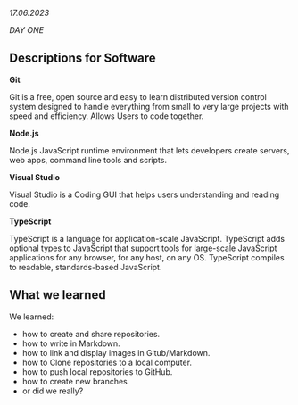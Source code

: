 *17.06.2023*

*DAY ONE*


## Descriptions for Software


**Git**

Git is a free, open source and easy to learn distributed version control system designed to handle everything from small to very large projects with speed and efficiency. Allows Users to code together.


**Node.js**

Node.js JavaScript runtime environment that lets developers create servers, web apps, command line tools and scripts.


**Visual Studio**

Visual Studio is a Coding GUI that helps users understanding and reading code.


**TypeScript**

TypeScript is a language for application-scale JavaScript. TypeScript adds optional types to JavaScript that support tools for large-scale JavaScript applications for any browser, for any host, on any OS. 
TypeScript compiles to readable, standards-based JavaScript.


## What we learned

We learned:
- how to create and share repositories.
- how to write in Markdown.
- how to link and display images in Gitub/Markdown.
- how to Clone repositories to a local computer.
- how to push local repositories to GitHub.
- how to create new branches
- or did we really?


